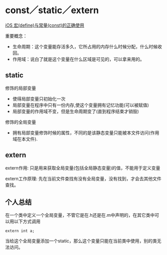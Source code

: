 # const／static／extern

[iOS 宏(define)与常量(const)的正确使用](https://www.jianshu.com/p/f83335e036b5)

重要概念：

* 生命周期：这个变量能存活多久，它所占用的内存什么时候分配，什么时候收回。
* 作用域：说白了就是这个变量在什么区域是可见的，可以拿来用的。

## static

修饰的局部变量

* 使得局部变量只初始化一次
* 局部变量在程序中只有一份内存,使这个变量拥有记忆功能(可以被赋值)
* 局部变量的作用域不变，但是生命周期变了(直到程序结束才销毁)

修饰的全局变量

* 拥有局部变量修饰时候的属性，不同的是该静态变量只能被本文件访问(作用域在本文件).

## extern

extern作用:
只是用来获取全局变量(包括全局静态变量)的值，不能用于定义变量

extern工作原理:
先在当前文件查找有没有全局变量，没有找到，才会去其他文件查找。

## 个人总结

在一个类中定义一个全局变量，不管它是在.h还是在.m中声明的，在其它类中可以用以下方式调用

    extern int a;

当给这个全局变量添加一个static，那么这个变量只能在当前类中使用，别的类无法访问。
